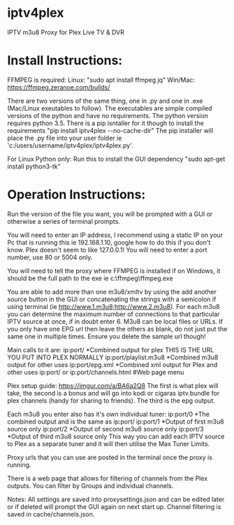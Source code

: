 # iptv4plex
IPTV m3u8 Proxy for Plex Live TV &amp; DVR

# Install Instructions:
FFMPEG is required:
Linux: "sudo apt install ffmpeg jq"
Win/Mac: https://ffmpeg.zeranoe.com/builds/

There are two versions of the same thing, one in .py and one in .exe (Mac/Linux exeutables to follow). The executables are simple compiled versions of the python and have no requirements.
The python version requires python 3.5. There is a pip isntaller for it though to install the requirements "pip install iptv4plex --no-cache-dir"
The pip installer will place the .py file into your user folder ie 'c:/users/username/iptv4plex/iptv4plex.py'.

For Linux Python only:
Run this to install the GUI dependency "sudo apt-get install python3-tk"

# Operation Instructions:
Run the version of the file you want, you will be prompted with a GUI or otherwise a series of terminal prompts.

You will need to enter an IP address, I recommend using a static IP on your Pc that is running this ie 192.168.1.10, google how to do this if you don't know. Plex doesn't seem to like 127.0.0.1!
You will need to enter a port number, use 80 or 5004 only.

You will need to tell the proxy where FFMPEG is installed if on Windows, it should be the full path to the exe ie c:\ffmpeg\ffmpeg.exe

You are able to add more than one m3u8/xmltv by using the add another source button in the GUI or concatenating the strings with a semicolon if using terminal (ie http://www.1.m3u8;http://www.2.m3u8).
For each m3u8 you can determine the maximum number of connections to that particular IPTV source at once, if in doubt enter 6.
M3u8 can be local files or URLs.
If you only have one EPG url then leave the others as blank, do not just put the same one in multiple times. Ensure you delete the sample url though!

Main calls to it are:
ip:port/                   *Combined output for plex THIS IS THE URL YOU PUT INTO PLEX NORMALLY
ip:port/playlist.m3u8      *Combined m3u8 output for other uses
ip:port/epg.xml            *Combined xml output for Plex and other uses
ip:port/ or ip:port/channels.html  #Web page menu

Plex setup guide: https://imgur.com/a/BA6a2Q8
The first is what plex will take, the second is a bonus and will go into kodi or cigaras iptv.bundle for plex channels (handy for sharing to friends). The third is the epg output.

Each m3u8 you enter also has it's own individual tuner:
ip:port/0                  *The combined output and is the same as ip:port/
ip:port/1                  *Output of first m3u8 source only
ip:port/2                  *Output of second m3u8 source only
ip:port/3                  *Output of third m3u8 source only
This way you can add each IPTV source to Plex as a separate tuner and it will then utilise the Max Tuner Limits.

Proxy urls that you can use are posted in the terminal once the proxy is running.

There is a web page that allows for filtering of channels from the Plex outputs. You can filter by Groups and individual channels.

Notes:
All settings are saved into proxysettings.json and can be edited later or if deleted will prompt the GUI again on next start up.
Channel filtering is saved in cache/channels.json.